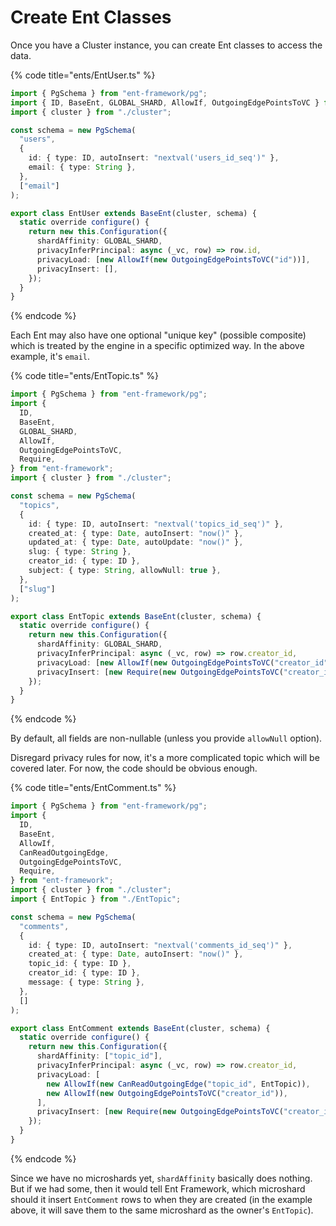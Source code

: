 # Create Ent Classes

Once you have a Cluster instance, you can create Ent classes to access the data.

{% code title="ents/EntUser.ts" %}
```typescript
import { PgSchema } from "ent-framework/pg";
import { ID, BaseEnt, GLOBAL_SHARD, AllowIf, OutgoingEdgePointsToVC } from "ent-framework";
import { cluster } from "./cluster";

const schema = new PgSchema(
  "users",
  {
    id: { type: ID, autoInsert: "nextval('users_id_seq')" },
    email: { type: String },
  },
  ["email"]
);

export class EntUser extends BaseEnt(cluster, schema) {
  static override configure() {
    return new this.Configuration({
      shardAffinity: GLOBAL_SHARD,
      privacyInferPrincipal: async (_vc, row) => row.id,
      privacyLoad: [new AllowIf(new OutgoingEdgePointsToVC("id"))],
      privacyInsert: [],
    });
  }
}
```
{% endcode %}

Each Ent may also have one optional "unique key" (possible composite) which is treated by the engine in a specific optimized way. In the above example, it's `email`.

{% code title="ents/EntTopic.ts" %}
```typescript
import { PgSchema } from "ent-framework/pg";
import {
  ID,
  BaseEnt,
  GLOBAL_SHARD,
  AllowIf,
  OutgoingEdgePointsToVC,
  Require,
} from "ent-framework";
import { cluster } from "./cluster";

const schema = new PgSchema(
  "topics",
  {
    id: { type: ID, autoInsert: "nextval('topics_id_seq')" },
    created_at: { type: Date, autoInsert: "now()" },
    updated_at: { type: Date, autoUpdate: "now()" },
    slug: { type: String },
    creator_id: { type: ID },
    subject: { type: String, allowNull: true },
  },
  ["slug"]
);

export class EntTopic extends BaseEnt(cluster, schema) {
  static override configure() {
    return new this.Configuration({
      shardAffinity: GLOBAL_SHARD,
      privacyInferPrincipal: async (_vc, row) => row.creator_id,
      privacyLoad: [new AllowIf(new OutgoingEdgePointsToVC("creator_id"))],
      privacyInsert: [new Require(new OutgoingEdgePointsToVC("creator_id"))],
    });
  }
}
```
{% endcode %}

By default, all fields are non-nullable (unless you provide `allowNull` option).

Disregard privacy rules for now, it's a more complicated topic which will be covered later. For now, the code should be obvious enough.

{% code title="ents/EntComment.ts" %}
```typescript
import { PgSchema } from "ent-framework/pg";
import {
  ID,
  BaseEnt,
  AllowIf,
  CanReadOutgoingEdge,
  OutgoingEdgePointsToVC,
  Require,
} from "ent-framework";
import { cluster } from "./cluster";
import { EntTopic } from "./EntTopic";

const schema = new PgSchema(
  "comments",
  {
    id: { type: ID, autoInsert: "nextval('comments_id_seq')" },
    created_at: { type: Date, autoInsert: "now()" },
    topic_id: { type: ID },
    creator_id: { type: ID },
    message: { type: String },
  },
  []
);

export class EntComment extends BaseEnt(cluster, schema) {
  static override configure() {
    return new this.Configuration({
      shardAffinity: ["topic_id"],
      privacyInferPrincipal: async (_vc, row) => row.creator_id,
      privacyLoad: [
        new AllowIf(new CanReadOutgoingEdge("topic_id", EntTopic)),
        new AllowIf(new OutgoingEdgePointsToVC("creator_id")),
      ],
      privacyInsert: [new Require(new OutgoingEdgePointsToVC("creator_id"))],
    });
  }
}
```
{% endcode %}

Since we have no microshards yet, `shardAffinity` basically does nothing. But if we had some, then it would tell Ent Framework, which microshard should it insert `EntComment` rows to when they are created (in the example above, it will save them to the same microshard as the owner's `EntTopic`).
